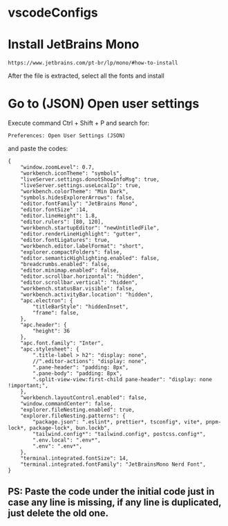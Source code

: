 # vscodeConfigs

# Install JetBrains Mono
```
https://www.jetbrains.com/pt-br/lp/mono/#how-to-install
```
After the file is extracted, select all the fonts and install

# Go to (JSON) Open user settings
Execute command Ctrl + Shift + P and search for:
```
Preferences: Open User Settings (JSON)
```
and paste the codes:
```
{
    "window.zoomLevel": 0.7,
    "workbench.iconTheme": "symbols",
    "liveServer.settings.donotShowInfoMsg": true,
    "liveServer.settings.useLocalIp": true,
    "workbench.colorTheme": "Min Dark",
    "symbols.hidesExplorerArrows": false,
    "editor.fontFamily": "JetBrains Mono",
    "editor.fontSize" :14,
    "editor.lineHeight": 1.8,
    "editor.rulers": [80, 120],
    "workbench.startupEditor": "newUntitledFile",
    "editor.renderLineHighlight": "gutter",
    "editor.fontLigatures": true,
    "workbench.editor.labelFormat": "short",
    "explorer.compactFolders": false,
    "editor.semanticHighlighting.enabled": false,
    "breadcrumbs.enabled": false,
    "editor.minimap.enabled": false,
    "editor.scrollbar.horizontal": "hidden",
    "editor.scrollbar.vertical": "hidden",
    "workbench.statusBar.visible": false,
    "workbench.activityBar.location": "hidden",
    "apc.electron": {
        "titleBarStyle": "hiddenInset",
        "frame": false,
    },
    "apc.header": {
        "height": 36
    },
    "apc.font.family": "Inter",
    "apc.stylesheet": {
        ".title-label > h2": "display: none",
        //".editor-actions": "display: none",
        ".pane-header": "padding: 8px",
        ".pane-body": "padding: 8px",
        ".split-view-view:first-child pane-header": "display: none !important;",
    },
    "workbench.layoutControl.enabled": false,
    "window.commandCenter": false,
    "explorer.fileNesting.enabled": true,
    "explorer.fileNesting.patterns": {
        "package.json": ".eslint*, prettier*, tsconfig*, vite*, pnpm-lock*, package-lock*, bun.lockb",
        "tailwind.config*": "tailwind.config*, postcss.config*",
        ".env.local": ".env*",
        ".env": ".env*",
    },
    "terminal.integrated.fontSize": 14,
    "terminal.integrated.fontFamily": "JetBrainsMono Nerd Font",
}
```

## PS: Paste the code under the initial code just in case any line is missing, if any line is duplicated, just delete the old one.
